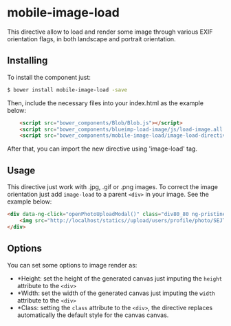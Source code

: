 # mobile-image-load
This directive allow to load and render some image through various EXIF orientation flags, in both landscape and portrait orientation.

## Installing
To install the component just:
```bash
$ bower install mobile-image-load -save
```

Then, include the necessary files into your index.html as the example below:

```html
    <script src="bower_components/Blob/Blob.js"></script>
    <script src="bower_components/blueimp-load-image/js/load-image.all.min.js"></script>
    <script src="bower_components/mobile-image-load/image-load-directive.js"></script>
```

After that, you can import the new directive using 'image-load' tag.

## Usage

This directive just work with .jpg, .gif or .png images. To correct the image orientation just add `image-load` to a parent `<div>` in your image. See the example below:
```html
<div data-ng-click="openPhotoUploadModal()" class="div80_80 ng-pristine ng-valid" height="80" width="80" ng-model="photo" image-load>
    <img src="http://localhost/statics//upload/users/profile/photo/SEJTAZ/image.jpg" class="user photo-img img80_80 ng-pristine ng-valid" ng-model="account.photo">
</div>
```
## Options
You can set some options to image render as:
- *Height: set the height of the generated canvas just imputing the `height` attribute to the `<div>`
- *Width: set the width of the generated canvas just imputing the `width` attribute to the `<div>`
- *Class: setting the `class` attribute to the `<div>`, the directive replaces automatically the default style for the canvas canvas.
